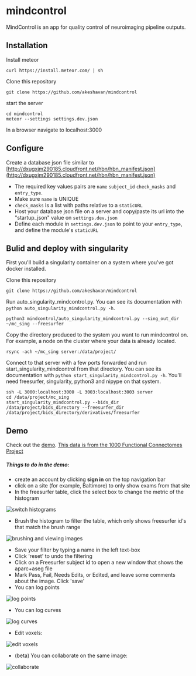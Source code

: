 # mindcontrol
MindControl is an app for quality control of neuroimaging pipeline outputs. 

## Installation

Install meteor 

```
curl https://install.meteor.com/ | sh
```

Clone this repository

```
git clone https://github.com/akeshavan/mindcontrol
```

start the server

```
cd mindcontrol
meteor --settings settings.dev.json
```

In a browser navigate to localhost:3000

## Configure

Create a database json file similar to [http://dxugxjm290185.cloudfront.net/hbn/hbn_manifest.json](http://dxugxjm290185.cloudfront.net/hbn/hbn_manifest.json)

* The required key values pairs are `name` `subject_id` `check_masks` and `entry_type`. 
* Make sure `name` is UNIQUE
* `check_masks` is a list with paths relative to a `staticURL`
* Host your database json file on a server and copy/paste its url into the "startup_json" value on `settings.dev.json`
* Define each module in `settings.dev.json` to point to your `entry_type`, and define the module's `staticURL`

## Bulid and deploy with singularity
First you'll build a singularity container on a system where you've got docker installed.

Clone this repository

```
git clone https://github.com/akeshavan/mindcontrol
```

Run auto_singularity_mindcontrol.py. You can see its documentation with `python auto_singularity_mindcontrol.py -h`.
```
python3 mindcontrol/auto_singularity_mindcontrol.py --sing_out_dir ~/mc_sing --freesurfer
```

Copy the directory produced to the system you want to run mindcontrol on. For example, a node on the cluster where your data is already located. 

```
rsync -ach ~/mc_sing server:/data/project/
```

Connect to that server with a few ports forwarded and run start_singularity_mindcontrol from that directory. You can see its documentation with `python start_singularity_mindcontrol.py -h`. You'll need freesurfer, singularity, python3 and nipype on that system.

```
ssh -L 3000:localhost:3000 -L 3003:localhost:3003 server
cd /data/project/mc_sing
start_singularity_mindcontrol.py --bids_dir /data/project/bids_directory --freesurfer_dir /data/project/bids_directory/derivatives/freesurfer
```

## Demo

Check out the [demo](http://mindcontrol.herokuapp.com/). [This data is from the 1000 Functional Connectomes Project](http://fcon_1000.projects.nitrc.org/fcpClassic/FcpTable.html)

##### Things to do in the demo:

* create an account by clicking **sign in** on the top navigation bar
* click on a site (for example, Baltimore) to only show exams from that site
* In the freesurfer table, click the select box to change the metric of the histogram

![switch histograms](http://dxugxjm290185.cloudfront.net/demo_gifs/histogram_switch.gif)

* Brush the histogram to filter the table, which only shows freesurfer id's that match the brush range 

![brushing and viewing images](http://dxugxjm290185.cloudfront.net/demo_gifs/histogram_brushing_and_image_viewing.gif)

* Save your filter by typing a name in the left text-box
* Click 'reset' to undo the filtering
* Click on a Freesurfer subject id to open a new window that shows the aparc+aseg file
* Mark Pass, Fail, Needs Edits, or Edited, and leave some comments about the image. Click 'save'
* You can log points

![log points](http://dxugxjm290185.cloudfront.net/demo_gifs/logLesion.gif)

* You can log curves

![log curves](http://dxugxjm290185.cloudfront.net/demo_gifs/logContour.gif)

* Edit voxels:

![edit voxels](http://dxugxjm290185.cloudfront.net/demo_gifs/dura_edit.gif)

* (beta) You can collaborate on the same image:

![collaborate](http://dxugxjm290185.cloudfront.net/demo_gifs/syncedViewers.gif)

